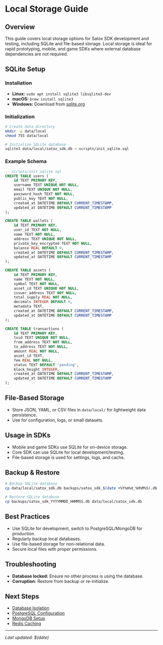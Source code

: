 # Local Storage Guide

## Overview
This guide covers local storage options for Satox SDK development and testing, including SQLite and file-based storage. Local storage is ideal for rapid prototyping, mobile, and game SDKs where external database dependencies are not required.

## SQLite Setup

### Installation
- **Linux:** `sudo apt install sqlite3 libsqlite3-dev`
- **macOS:** `brew install sqlite3`
- **Windows:** Download from [sqlite.org](https://sqlite.org/download.html)

### Initialization
```bash
# Create data directory
mkdir -p data/local
chmod 755 data/local

# Initialize SQLite database
sqlite3 data/local/satox_sdk.db < scripts/init_sqlite.sql
```

### Example Schema
```sql
-- scripts/init_sqlite.sql
CREATE TABLE users (
    id TEXT PRIMARY KEY,
    username TEXT UNIQUE NOT NULL,
    email TEXT UNIQUE NOT NULL,
    password_hash TEXT NOT NULL,
    public_key TEXT NOT NULL,
    created_at DATETIME DEFAULT CURRENT_TIMESTAMP,
    updated_at DATETIME DEFAULT CURRENT_TIMESTAMP
);

CREATE TABLE wallets (
    id TEXT PRIMARY KEY,
    user_id TEXT NOT NULL,
    name TEXT NOT NULL,
    address TEXT UNIQUE NOT NULL,
    private_key_encrypted TEXT NOT NULL,
    balance REAL DEFAULT 0,
    created_at DATETIME DEFAULT CURRENT_TIMESTAMP,
    updated_at DATETIME DEFAULT CURRENT_TIMESTAMP
);

CREATE TABLE assets (
    id TEXT PRIMARY KEY,
    name TEXT NOT NULL,
    symbol TEXT NOT NULL,
    asset_id TEXT UNIQUE NOT NULL,
    issuer_address TEXT NOT NULL,
    total_supply REAL NOT NULL,
    decimals INTEGER DEFAULT 8,
    metadata TEXT,
    created_at DATETIME DEFAULT CURRENT_TIMESTAMP,
    updated_at DATETIME DEFAULT CURRENT_TIMESTAMP
);

CREATE TABLE transactions (
    id TEXT PRIMARY KEY,
    txid TEXT UNIQUE NOT NULL,
    from_address TEXT NOT NULL,
    to_address TEXT NOT NULL,
    amount REAL NOT NULL,
    asset_id TEXT,
    fee REAL NOT NULL,
    status TEXT DEFAULT 'pending',
    block_height INTEGER,
    created_at DATETIME DEFAULT CURRENT_TIMESTAMP,
    updated_at DATETIME DEFAULT CURRENT_TIMESTAMP
);
```

## File-Based Storage
- Store JSON, YAML, or CSV files in `data/local/` for lightweight data persistence.
- Use for configuration, logs, or small datasets.

## Usage in SDKs
- Mobile and game SDKs use SQLite for on-device storage.
- Core SDK can use SQLite for local development/testing.
- File-based storage is used for settings, logs, and cache.

## Backup & Restore
```bash
# Backup SQLite database
cp data/local/satox_sdk.db backups/satox_sdk_$(date +%Y%m%d_%H%M%S).db

# Restore SQLite database
cp backups/satox_sdk_YYYYMMDD_HHMMSS.db data/local/satox_sdk.db
```

## Best Practices
- Use SQLite for development, switch to PostgreSQL/MongoDB for production.
- Regularly backup local databases.
- Use file-based storage for non-relational data.
- Secure local files with proper permissions.

## Troubleshooting
- **Database locked:** Ensure no other process is using the database.
- **Corruption:** Restore from backup or re-initialize.

## Next Steps
- [Database Isolation](isolation.md)
- [PostgreSQL Configuration](postgresql.md)
- [MongoDB Setup](mongodb.md)
- [Redis Caching](redis.md)

---

*Last updated: $(date)* 